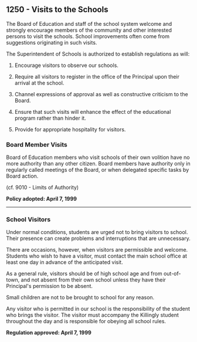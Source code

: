 ## 1250 - Visits to the Schools

The Board of Education and staff of the school system welcome and strongly encourage members of the community and other interested persons to visit the schools.  School improvements often come from suggestions originating in such visits.

The Superintendent of Schools is authorized to establish regulations as will:

1.  Encourage visitors to observe our schools.

2.  Require all visitors to register in the office of the Principal upon their arrival at the school.

3.  Channel expressions of approval as well as constructive criticism to the Board.

4.  Ensure that such visits will enhance the effect of the educational program rather than hinder it.

5.  Provide for appropriate hospitality for visitors.

### Board Member Visits

Board of Education members who visit schools of their own volition have no more authority than any other citizen.  Board members have authority only in regularly called meetings of the Board, or when delegated specific tasks by Board action.

(cf. 9010 - Limits of Authority)

**Policy adopted:  April 7, 1999**

---

### School Visitors

Under normal conditions, students are urged not to bring visitors to school.  Their presence can create problems and interruptions that are unnecessary.

There are occasions, however, when visitors are permissible and welcome.  Students who wish to have a visitor, must contact the main school office at least one day in advance of the anticipated visit.

As a general rule, visitors should be of high school age and from out-of-town, and not absent from their own school unless they have their Principal's permission to be absent.

Small children are not to be brought to school for any reason.

Any visitor who is permitted in our school is the responsibility of the student who brings the visitor.  The visitor must accompany the Killingly student throughout the day and is responsible for obeying all school rules.

**Regulation approved:  April 7, 1999**

